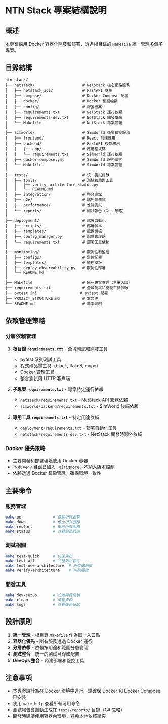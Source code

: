 # NTN Stack 專案結構說明

## 概述

本專案採用 Docker 容器化開發和部署，透過根目錄的 `Makefile` 統一管理多個子專案。

## 目錄結構

```
ntn-stack/
├── netstack/                     # NetStack 核心網路服務
│   ├── netstack_api/             # FastAPI 應用
│   ├── compose/                  # Docker Compose 配置
│   ├── docker/                   # Docker 相關檔案
│   ├── config/                   # 配置檔案
│   ├── requirements.txt          # NetStack 運行依賴
│   ├── requirements-dev.txt      # NetStack 開發依賴
│   └── Makefile                  # NetStack 專案管理
│
├── simworld/                     # SimWorld 衛星模擬服務
│   ├── frontend/                 # React 前端應用
│   ├── backend/                  # FastAPI 後端應用
│   │   ├── app/                  # 應用程式碼
│   │   └── requirements.txt      # SimWorld 運行依賴
│   ├── docker-compose.yml        # SimWorld 服務編排
│   └── Makefile                  # SimWorld 專案管理
│
├── tests/                        # 統一測試目錄
│   ├── tools/                    # 測試和驗證工具
│   │   ├── verify_architecture_status.py
│   │   └── README.md
│   ├── integration/              # 整合測試
│   ├── e2e/                      # 端到端測試
│   ├── performance/              # 性能測試
│   └── reports/                  # 測試報告（Git 忽略）
│
├── deployment/                   # 部署自動化
│   ├── scripts/                  # 部署腳本
│   ├── templates/                # 配置模板
│   ├── config_manager.py         # 配置管理器
│   └── requirements.txt          # 部署工具依賴
│
├── monitoring/                   # 觀測性和監控
│   ├── configs/                  # 監控配置
│   ├── templates/                # 監控模板
│   ├── deploy_observability.py   # 觀測性部署
│   └── README.md
│
├── Makefile                      # 統一專案管理（主要入口）
├── requirements.txt              # 全域測試和開發工具依賴
├── pytest.ini                   # pytest 配置
├── PROJECT_STRUCTURE.md          # 本文件
└── README.md                     # 專案說明
```

## 依賴管理策略

### 分層依賴管理

1. **根目錄 `requirements.txt`** - 全域測試和開發工具

    - pytest 系列測試工具
    - 程式碼品質工具（black, flake8, mypy）
    - Docker 管理工具
    - 整合測試用 HTTP 客戶端

2. **子專案 `requirements.txt`** - 專案特定運行依賴

    - `netstack/requirements.txt` - NetStack API 服務依賴
    - `simworld/backend/requirements.txt` - SimWorld 後端依賴

3. **專用工具 `requirements.txt`** - 特定用途依賴
    - `deployment/requirements.txt` - 部署自動化工具
    - `netstack/requirements-dev.txt` - NetStack 開發時額外依賴

### Docker 優先策略

-   主要開發和部署環境使用 Docker 容器
-   本地 `venv` 目錄已加入 `.gitignore`，不納入版本控制
-   依賴透過 Docker 鏡像管理，確保環境一致性

## 主要命令

### 服務管理

```bash
make up              # 啟動所有服務
make down            # 停止所有服務
make restart         # 重啟所有服務
make status          # 查看服務狀態
```

### 測試相關

```bash
make test-quick      # 快速測試
make test-all        # 完整測試套件
make test-new-architecture  # 新架構測試
make verify-architecture    # 架構驗證
```

### 開發工具

```bash
make dev-setup       # 設置開發環境
make clean           # 清理資源
make logs            # 查看服務日誌
```

## 設計原則

1. **統一管理** - 根目錄 `Makefile` 作為單一入口點
2. **容器化優先** - 所有服務透過 Docker 運行
3. **分層依賴** - 依賴按用途和範圍分層管理
4. **測試整合** - 統一的測試目錄和配置
5. **DevOps 整合** - 內建部署和監控工具

## 注意事項

-   本專案設計為在 Docker 環境中運行，請確保 Docker 和 Docker Compose 已安裝
-   使用 `make help` 查看所有可用命令
-   測試報告會自動生成在 `tests/reports/` 目錄（Git 忽略）
-   開發時建議使用容器內環境，避免本地依賴衝突
